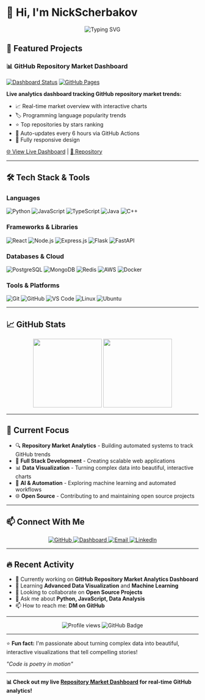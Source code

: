 # 👋 Hi, I'm NickScherbakov

<div align="center">
  <img src="https://readme-typing-svg.herokuapp.com?font=Fira+Code&size=32&duration=2800&pause=2000&color=A855F7&center=true&vCenter=true&width=940&lines=Welcome+to+my+GitHub+Profile!;Full+Stack+Developer;Open+Source+Enthusiast;Tech+Explorer+%26+Innovator" alt="Typing SVG" />
</div>

## 🚀 Featured Projects

### 📊 GitHub Repository Market Dashboard
[![Dashboard Status](https://img.shields.io/badge/Dashboard-Live-brightgreen?style=for-the-badge&logo=github)](https://NickScherbakov.github.io/NickScherbakov-dashboard/)
[![GitHub Pages](https://img.shields.io/badge/GitHub-Pages-blue?style=for-the-badge&logo=github)](https://NickScherbakov.github.io/NickScherbakov-dashboard/)

**Live analytics dashboard tracking GitHub repository market trends:**
- 📈 Real-time market overview with interactive charts
- 🏷️ Programming language popularity trends
- ⭐ Top repositories by stars ranking
- 🔄 Auto-updates every 6 hours via GitHub Actions
- 📱 Fully responsive design

[🌐 View Live Dashboard](https://NickScherbakov.github.io/NickScherbakov-dashboard/) | [📂 Repository](https://github.com/NickScherbakov/NickScherbakov-dashboard)

---

## 🛠️ Tech Stack & Tools

### Languages
![Python](https://img.shields.io/badge/Python-3776AB?style=for-the-badge&logo=python&logoColor=white)
![JavaScript](https://img.shields.io/badge/JavaScript-F7DF1E?style=for-the-badge&logo=javascript&logoColor=black)
![TypeScript](https://img.shields.io/badge/TypeScript-007ACC?style=for-the-badge&logo=typescript&logoColor=white)
![Java](https://img.shields.io/badge/Java-ED8B00?style=for-the-badge&logo=openjdk&logoColor=white)
![C++](https://img.shields.io/badge/C%2B%2B-00599C?style=for-the-badge&logo=c%2B%2B&logoColor=white)

### Frameworks & Libraries
![React](https://img.shields.io/badge/React-20232A?style=for-the-badge&logo=react&logoColor=61DAFB)
![Node.js](https://img.shields.io/badge/Node.js-43853D?style=for-the-badge&logo=node.js&logoColor=white)
![Express.js](https://img.shields.io/badge/Express.js-404D59?style=for-the-badge&logo=express&logoColor=white)
![Flask](https://img.shields.io/badge/Flask-000000?style=for-the-badge&logo=flask&logoColor=white)
![FastAPI](https://img.shields.io/badge/FastAPI-009688?style=for-the-badge&logo=fastapi&logoColor=white)

### Databases & Cloud
![PostgreSQL](https://img.shields.io/badge/PostgreSQL-316192?style=for-the-badge&logo=postgresql&logoColor=white)
![MongoDB](https://img.shields.io/badge/MongoDB-4EA94B?style=for-the-badge&logo=mongodb&logoColor=white)
![Redis](https://img.shields.io/badge/Redis-DC382D?style=for-the-badge&logo=redis&logoColor=white)
![AWS](https://img.shields.io/badge/AWS-232F3E?style=for-the-badge&logo=amazon-aws&logoColor=white)
![Docker](https://img.shields.io/badge/Docker-2496ED?style=for-the-badge&logo=docker&logoColor=white)

### Tools & Platforms
![Git](https://img.shields.io/badge/Git-F05032?style=for-the-badge&logo=git&logoColor=white)
![GitHub](https://img.shields.io/badge/GitHub-100000?style=for-the-badge&logo=github&logoColor=white)
![VS Code](https://img.shields.io/badge/VS_Code-0078D4?style=for-the-badge&logo=visual%20studio%20code&logoColor=white)
![Linux](https://img.shields.io/badge/Linux-FCC624?style=for-the-badge&logo=linux&logoColor=black)
![Ubuntu](https://img.shields.io/badge/Ubuntu-E95420?style=for-the-badge&logo=ubuntu&logoColor=white)

---

## 📈 GitHub Stats

<div align="center">
  <img height="180em" src="https://github-readme-stats.vercel.app/api?username=NickScherbakov&show_icons=true&theme=tokyonight&include_all_commits=true&count_private=true"/>
  <img height="180em" src="https://github-readme-stats.vercel.app/api/top-langs/?username=NickScherbakov&layout=compact&theme=tokyonight"/>
</div>

---

## 🎯 Current Focus

- 🔍 **Repository Market Analytics** - Building automated systems to track GitHub trends
- 🚀 **Full Stack Development** - Creating scalable web applications
- 📊 **Data Visualization** - Turning complex data into beautiful, interactive charts
- 🤖 **AI & Automation** - Exploring machine learning and automated workflows
- 🌐 **Open Source** - Contributing to and maintaining open source projects

---

## 📫 Connect With Me

<div align="center">
  <a href="https://github.com/NickScherbakov">
    <img src="https://img.shields.io/badge/GitHub-100000?style=for-the-badge&logo=github&logoColor=white" alt="GitHub"/>
  </a>
  <a href="https://NickScherbakov.github.io/NickScherbakov-dashboard/">
    <img src="https://img.shields.io/badge/Dashboard-FF6B6B?style=for-the-badge&logo=github&logoColor=white" alt="Dashboard"/>
  </a>
  <a href="mailto:n.a.scherbakov@outlook.com">
    <img src="https://img.shields.io/badge/Email-D14836?style=for-the-badge&logo=gmail&logoColor=white" alt="Email"/>
  </a>
  <a href="https://linkedin.com/in/nickscherbakov">
    <img src="https://img.shields.io/badge/LinkedIn-0077B5?style=for-the-badge&logo=linkedin&logoColor=white" alt="LinkedIn"/>
  </a>
</div>

---

## 🔥 Recent Activity

<!--START_SECTION:activity-->
- 🔭 Currently working on **GitHub Repository Market Analytics Dashboard**
- 🌱 Learning **Advanced Data Visualization** and **Machine Learning**
- 👯 Looking to collaborate on **Open Source Projects**
- 💬 Ask me about **Python, JavaScript, Data Analysis**
- 📫 How to reach me: **DM on GitHub**
<!--END_SECTION:activity-->

---

<div align="center">
  <img src="https://komarev.com/ghpvc/?username=NickScherbakov&label=Profile%20views&color=0e75b6&style=flat" alt="Profile views" />
  <img src="https://img.shields.io/github/followers/NickScherbakov?label=Followers&style=social" alt="GitHub Badge">
</div>

---

⭐ **Fun fact:** I'm passionate about turning complex data into beautiful, interactive visualizations that tell compelling stories!

*"Code is poetry in motion"*

---

**📊 Check out my live [Repository Market Dashboard](https://NickScherbakov.github.io/NickScherbakov-dashboard/) for real-time GitHub analytics!**
